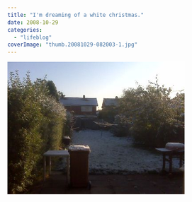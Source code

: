 ```yaml
---
title: "I'm dreaming of a white christmas."
date: 2008-10-29
categories: 
  - "lifeblog"
coverImage: "thumb.20081029-082003-1.jpg"
---
```


[![](images/thumb.20081029-082003-1.jpg)](http://www.davelodwig.co.uk/wp-content/photos/20081029-082003-1.jpg)
